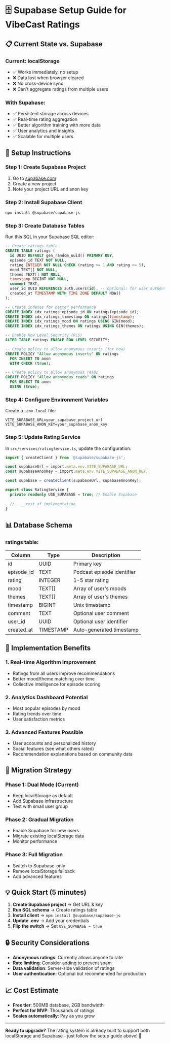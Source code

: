 # 🗄️ Supabase Setup Guide for VibeCast Ratings

## 📋 **Current State vs. Supabase**

### **Current: localStorage**
- ✅ Works immediately, no setup
- ❌ Data lost when browser cleared
- ❌ No cross-device sync
- ❌ Can't aggregate ratings from multiple users

### **With Supabase:**
- ✅ Persistent storage across devices
- ✅ Real-time rating aggregation
- ✅ Better algorithm training with more data
- ✅ User analytics and insights
- ✅ Scalable for multiple users

## 🚀 **Setup Instructions**

### **Step 1: Create Supabase Project**
1. Go to [supabase.com](https://supabase.com)
2. Create a new project
3. Note your project URL and anon key

### **Step 2: Install Supabase Client**
```bash
npm install @supabase/supabase-js
```

### **Step 3: Create Database Tables**

Run this SQL in your Supabase SQL editor:

```sql
-- Create ratings table
CREATE TABLE ratings (
  id UUID DEFAULT gen_random_uuid() PRIMARY KEY,
  episode_id TEXT NOT NULL,
  rating INTEGER NOT NULL CHECK (rating >= 1 AND rating <= 5),
  mood TEXT[] NOT NULL,
  themes TEXT[] NOT NULL,
  timestamp BIGINT NOT NULL,
  comment TEXT,
  user_id UUID REFERENCES auth.users(id), -- Optional: for user authentication
  created_at TIMESTAMP WITH TIME ZONE DEFAULT NOW()
);

-- Create indexes for better performance
CREATE INDEX idx_ratings_episode_id ON ratings(episode_id);
CREATE INDEX idx_ratings_timestamp ON ratings(timestamp);
CREATE INDEX idx_ratings_mood ON ratings USING GIN(mood);
CREATE INDEX idx_ratings_themes ON ratings USING GIN(themes);

-- Enable Row Level Security (RLS)
ALTER TABLE ratings ENABLE ROW LEVEL SECURITY;

-- Create policy to allow anonymous inserts (for now)
CREATE POLICY "Allow anonymous inserts" ON ratings
  FOR INSERT TO anon
  WITH CHECK (true);

-- Create policy to allow anonymous reads
CREATE POLICY "Allow anonymous reads" ON ratings
  FOR SELECT TO anon
  USING (true);
```

### **Step 4: Configure Environment Variables**

Create a `.env.local` file:
```env
VITE_SUPABASE_URL=your_supabase_project_url
VITE_SUPABASE_ANON_KEY=your_supabase_anon_key
```

### **Step 5: Update Rating Service**

In `src/services/ratingService.ts`, update the configuration:

```typescript
import { createClient } from '@supabase/supabase-js';

const supabaseUrl = import.meta.env.VITE_SUPABASE_URL;
const supabaseAnonKey = import.meta.env.VITE_SUPABASE_ANON_KEY;

const supabase = createClient(supabaseUrl, supabaseAnonKey);

export class RatingService {
  private readonly USE_SUPABASE = true; // Enable Supabase
  
  // ... rest of implementation
}
```

## 📊 **Database Schema**

### **ratings table:**
| Column | Type | Description |
|--------|------|-------------|
| id | UUID | Primary key |
| episode_id | TEXT | Podcast episode identifier |
| rating | INTEGER | 1-5 star rating |
| mood | TEXT[] | Array of user's moods |
| themes | TEXT[] | Array of user's themes |
| timestamp | BIGINT | Unix timestamp |
| comment | TEXT | Optional user comment |
| user_id | UUID | Optional user identifier |
| created_at | TIMESTAMP | Auto-generated timestamp |

## 🔧 **Implementation Benefits**

### **1. Real-time Algorithm Improvement**
- Ratings from all users improve recommendations
- Better mood/theme matching over time
- Collective intelligence for episode scoring

### **2. Analytics Dashboard Potential**
- Most popular episodes by mood
- Rating trends over time
- User satisfaction metrics

### **3. Advanced Features Possible**
- User accounts and personalized history
- Social features (see what others rated)
- Recommendation explanations based on community data

## 🚦 **Migration Strategy**

### **Phase 1: Dual Mode (Current)**
- Keep localStorage as default
- Add Supabase infrastructure
- Test with small user group

### **Phase 2: Gradual Migration**
- Enable Supabase for new users
- Migrate existing localStorage data
- Monitor performance

### **Phase 3: Full Migration**
- Switch to Supabase-only
- Remove localStorage fallback
- Add advanced features

## 💡 **Quick Start (5 minutes)**

1. **Create Supabase project** → Get URL & key
2. **Run SQL schema** → Create ratings table
3. **Install client** → `npm install @supabase/supabase-js`
4. **Update .env** → Add your credentials
5. **Flip the switch** → Set `USE_SUPABASE = true`

## 🔒 **Security Considerations**

- **Anonymous ratings**: Currently allows anyone to rate
- **Rate limiting**: Consider adding to prevent spam
- **Data validation**: Server-side validation of ratings
- **User authentication**: Optional but recommended for production

## 📈 **Cost Estimate**

- **Free tier**: 500MB database, 2GB bandwidth
- **Perfect for MVP**: Thousands of ratings
- **Scales automatically**: Pay as you grow

---

**Ready to upgrade?** The rating system is already built to support both localStorage and Supabase - just follow the setup guide above! 🚀 